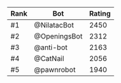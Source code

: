 Rank|Bot|Rating
---|---|---
#1|@NilatacBot|2450
#2|@OpeningsBot|2312
#3|@anti-bot|2163
#4|@CatNail|2056
#5|@pawnrobot|1940
